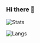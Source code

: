 ### Hi there 👋

<!--
**RABCbot/rabcbot** is a ✨ _special_ ✨ repository because its `README.md` (this file) appears on your GitHub profile.

Here are some ideas to get you started:

- 🔭 I’m currently working on ...
- 🌱 I’m currently learning ...
- 👯 I’m looking to collaborate on ...
- 🤔 I’m looking for help with ...
- 💬 Ask me about ...
- 📫 How to reach me: ...
- 😄 Pronouns: ...
- ⚡ Fun fact: ...
-->

![Stats](https://github-readme-stats.vercel.app/api?username=rabcbot&show_icons=true&count_private=true&include_all_commits=true&custom_title=RABCbot%21&hide_border=true&theme=vision-friendly-dark)

![Langs](https://github-readme-stats.vercel.app/api/top-langs/?username=rabcbot&hide_border=true&theme=vision-friendly-dark)

